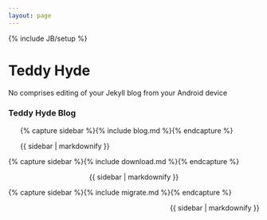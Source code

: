 ```yaml
---
layout: page
---
```

{% include JB/setup %}

<div class="hero-unit">

<h1>Teddy Hyde</h1>

No comprises editing of your Jekyll blog from your Android device

</div>

<div class="row">
<div class="span4">
<h3>Teddy Hyde Blog </h3>
<ul class="posts">

{% capture sidebar %}{% include blog.md %}{% endcapture %}
<div style="text-align: left">
{{ sidebar | markdownify }}
</div>

</ul>
</div>

<div class="span4">

{% capture sidebar %}{% include download.md %}{% endcapture %}
<div style="text-align: center">
{{ sidebar | markdownify }}
</div>

</div>
<div class="span4">

{% capture sidebar %}{% include migrate.md %}{% endcapture %}
<div style="text-align: right">
{{ sidebar | markdownify }}
</div>

</div>
</div>


